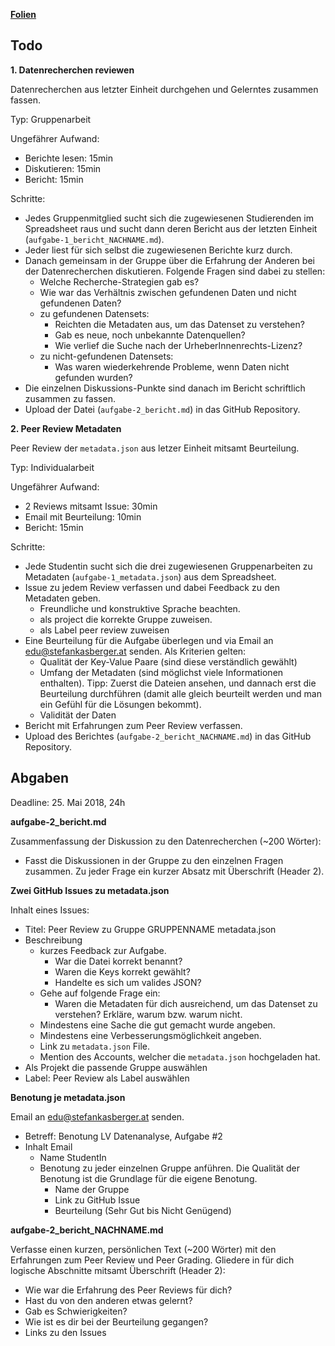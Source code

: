 **[Folien](uebung/slides_aufgabe-2.pdf)**

## Todo

**1. Datenrecherchen reviewen**


Datenrecherchen aus letzter Einheit durchgehen und Gelerntes zusammen fassen.


Typ: Gruppenarbeit


Ungefährer Aufwand: 
* Berichte lesen: 15min
* Diskutieren: 15min
* Bericht: 15min


Schritte:
* Jedes Gruppenmitglied sucht sich die zugewiesenen Studierenden im Spreadsheet raus und sucht dann deren Bericht aus der letzten Einheit (`aufgabe-1_bericht_NACHNAME.md`).
* Jeder liest für sich selbst die zugewiesenen Berichte kurz durch.
* Danach gemeinsam in der Gruppe über die Erfahrung der Anderen bei der Datenrecherchen diskutieren. Folgende Fragen sind dabei zu stellen:
  * Welche Recherche-Strategien gab es?
  * Wie war das Verhältnis zwischen gefundenen Daten und nicht gefundenen Daten?
  * zu gefundenen Datensets:
    * Reichten die Metadaten aus, um das Datenset zu verstehen?
    * Gab es neue, noch unbekannte Datenquellen?
    * Wie verlief die Suche nach der UrheberInnenrechts-Lizenz?
  * zu nicht-gefundenen Datensets:
    * Was waren wiederkehrende Probleme, wenn Daten nicht gefunden wurden?
* Die einzelnen Diskussions-Punkte sind danach im Bericht schriftlich zusammen zu fassen.
* Upload der Datei (`aufgabe-2_bericht.md`) in das GitHub Repository.


**2. Peer Review Metadaten**


Peer Review der `metadata.json` aus letzer Einheit mitsamt Beurteilung.


Typ: Individualarbeit


Ungefährer Aufwand: 
* 2 Reviews mitsamt Issue: 30min
* Email mit Beurteilung: 10min
* Bericht: 15min


Schritte:
* Jede Studentin sucht sich die drei zugewiesenen Gruppenarbeiten zu Metadaten (`aufgabe-1_metadata.json`) aus dem Spreadsheet.
* Issue zu jedem Review verfassen und dabei Feedback zu den Metadaten geben. 
  * Freundliche und konstruktive Sprache beachten.
  * als project die korrekte Gruppe zuweisen.
  * als Label peer review zuweisen
* Eine Beurteilung für die Aufgabe überlegen und via Email an edu@stefankasberger.at senden. Als Kriterien gelten:
  * Qualität der Key-Value Paare (sind diese verständlich gewählt)
  * Umfang der Metadaten (sind möglichst viele Informationen enthalten). Tipp: Zuerst die Dateien ansehen, und dannach erst die Beurteilung durchführen (damit alle gleich beurteilt werden und man ein Gefühl für die Lösungen bekommt).
  * Validität der Daten
* Bericht mit Erfahrungen zum Peer Review verfassen.
* Upload des Berichtes (`aufgabe-2_bericht_NACHNAME.md`) in das GitHub Repository.

## Abgaben

Deadline: 25. Mai 2018, 24h


**aufgabe-2_bericht.md**


Zusammenfassung der Diskussion zu den Datenrecherchen (~200 Wörter):
* Fasst die Diskussionen in der Gruppe zu den einzelnen Fragen zusammen. Zu jeder Frage ein kurzer Absatz mit Überschrift (Header 2).


**Zwei GitHub Issues zu metadata.json**


Inhalt eines Issues:
* Titel: Peer Review zu Gruppe GRUPPENNAME metadata.json
* Beschreibung
  * kurzes Feedback zur Aufgabe.
    * War die Datei korrekt benannt?
    * Waren die Keys korrekt gewählt?
    * Handelte es sich um valides JSON?
  * Gehe auf folgende Frage ein: 
    * Waren die Metadaten für dich ausreichend, um das Datenset zu verstehen?  Erkläre, warum bzw. warum nicht.
  * Mindestens eine Sache die gut gemacht wurde angeben.
  * Mindestens eine Verbesserungsmöglichkeit angeben.
  * Link zu `metadata.json` File.
  * Mention des Accounts, welcher die `metadata.json` hochgeladen hat.
* Als Projekt die passende Gruppe auswählen
* Label: Peer Review als Label auswählen


**Benotung je metadata.json**


Email an edu@stefankasberger.at senden. 

* Betreff: Benotung LV Datenanalyse, Aufgabe #2
* Inhalt Email
  * Name StudentIn
  * Benotung zu jeder einzelnen Gruppe anführen. Die Qualität der Benotung ist die Grundlage für die eigene Benotung.
    * Name der Gruppe
    * Link zu GitHub Issue
    * Beurteilung (Sehr Gut bis Nicht Genügend)


**aufgabe-2_bericht_NACHNAME.md**


Verfasse einen kurzen, persönlichen Text (~200 Wörter) mit den Erfahrungen zum Peer Review und Peer Grading. Gliedere in für dich logische Abschnitte mitsamt Überschrift (Header 2):
* Wie war die Erfahrung des Peer Reviews für dich? 
* Hast du von den anderen etwas gelernt? 
* Gab es Schwierigkeiten?
* Wie ist es dir bei der Beurteilung gegangen?
* Links zu den Issues



